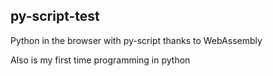 ## py-script-test
Python in the browser with py-script thanks to WebAssembly

Also is my first time programming in python
